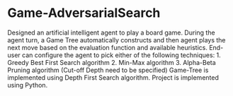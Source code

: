 # Game-AdversarialSearch
Designed an artificial intelligent agent to play a board game. During the agent turn, a Game Tree automatically constructs and then agent plays the next move based on the evaluation function and available heuristics.   End-user can configure the agent to pick either of the following techniques: 1. Greedy Best First Search algorithm 2. Min-Max algorithm 3. Alpha-Beta Pruning algorithm (Cut-off Depth need to be specified)  Game-Tree is implemented using Depth First Search algorithm.  Project is implemented using Python.

